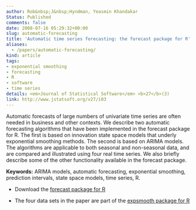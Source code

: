 ```yaml
---
author: Rob&nbsp;J&nbsp;Hyndman, Yeasmin Khandakar
Status: Published
comments: false
date: 2008-07-16 05:29:32+00:00
slug: automatic-forecasting
title: 'Automatic time series forecasting: the forecast package for R'
aliases: 
  - /papers/automatic-forecasting/
kind: article
tags:
- exponential smoothing
- forecasting
- R
- software
- time series
details: <em>Journal of Statistical Software</em> <b>27</b>(3)
link: http://www.jstatsoft.org/v27/i03
---
```



Automatic forecasts of large numbers of univariate time series are often needed in business and other contexts. We describe two automatic forecasting algorithms that have been implemented in the forecast package for R. The first is based on innovation state space models that underly exponential smoothing methods. The second is based on ARIMA models. The algorithms are applicable to both seasonal and non-seasonal data, and are compared and illustrated using four real time series. We also briefly describe some of the other functionality available in the forecast package.

**Keywords:** ARIMA models, automatic forecasting, exponential smoothing, prediction intervals, state space models, time series, R.



	
  * Download the [forecast package for R](http://pkg.robjhyndman.com/forecast)

		
  * The four data sets in the paper are part of the [expsmooth package for R](http://pkg.robjhyndman.com/expsmooth)
